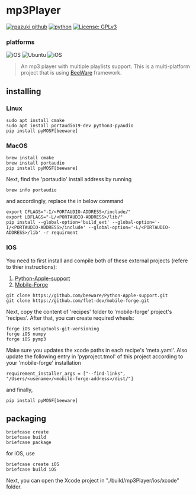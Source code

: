 # mp3Player

[![rpazuki github](https://img.shields.io/badge/GitHub-rpazuki-181717.svg?style=flat&logo=github)](https://github.com/rpazuki)
[![python](https://img.shields.io/badge/Python-3.10-3776AB.svg?style=flat&logo=python&logoColor=white)](https://www.python.org)
[![License: GPLv3](https://img.shields.io/badge/License-GPLv3-blue.svg)](https://www.gnu.org/licenses/gpl-3.0)

### platforms
![iOS](https://img.shields.io/badge/macOS-999999.svg?style=flat&logo=apple)
![Ubuntu](https://img.shields.io/badge/Ubuntu-E95420?style=flat&logo=ubuntu&logoColor=white)
![iOS](https://img.shields.io/badge/iOS-999999.svg?style=flat&logo=apple)

> An mp3 player with multiple playlists support. This is a multi-platform project that is using [BeeWare](https://beeware.org/) framework.

## installing

### Linux


```
sudo apt install cmake
sudo apt install portaudio19-dev python3-pyaudio
pip install pyMOSF[beeware]
```

### MacOS


```
brew install cmake
brew install portaudio
pip install pyMOSF[beeware]
```

Next, find the 'portaudio' install address by running

```
brew info portaudio
```
and accordingly, replace the <PORTAUDIO-ADDRESS> in below command

```
export CFLAGS="-I/<PORTAUDIO-ADDRESS>/include/"
export LDFLAGS="-L/<PORTAUDIO-ADDRESS>/lib/"
pip install --global-option='build_ext' --global-option='-I/<PORTAUDIO-ADDRESS>/include' --global-option='-L/<PORTAUDIO-ADDRESS>/lib' -r requirment
```
### IOS
You need to first install and compile both of these external projects (refere to thier instructions):
 1. [Python-Apple-support](https://github.com/beeware/Python-Apple-support)
 2. [Mobile-Forge](https://github.com/flet-dev/mobile-forge)
```
git clone https://github.com/beeware/Python-Apple-support.git
git clone https://github.com/flet-dev/mobile-forge.git
```
Next, copy the content of 'recipes' folder to 'mobile-forge' project's 'recipes'. After that, you can create
required wheels:
```
forge iOS setuptools-git-versioning
forge iOS numpy
forge iOS pymp3
```
Make sure you updates the xcode paths in each recipe's 'meta.yaml'.
Also update the following entry in 'pyproject.tmol' of this project according to your 'mobile-forge' installation
```
requirement_installer_args = ["--find-links", "/Users/<usename>/<mobile-forge-address>/dist/"]
```

and finally,
```
pip install pyMOSF[beeware]
```

## packaging

```
briefcase create
briefcase build
briefcase package
```

for iOS, use
```
briefcase create iOS
briefcase build iOS
```
Next, you can open the Xcode project in "./build/mp3Player/ios/xcode" folder.


